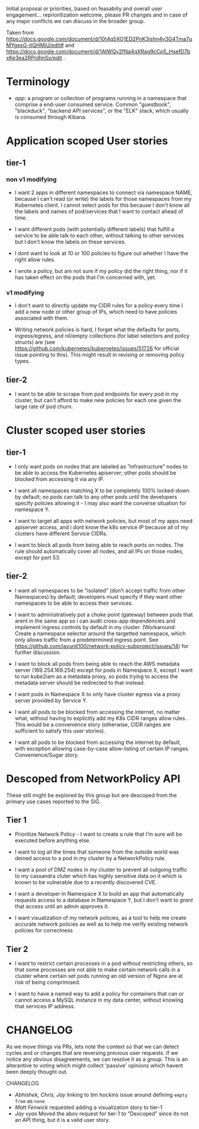 Initial proposal or priorities, based on feasabiliy and overall user engagement... reprioritization welcome, please PR changes and in case of any major conflicts we can discuss in the broader group.  

Taken from https://docs.google.com/document/d/10t4q5XO1ED2PnK3ishn4y3G4Tma7uMYgesG-itQHMiU/edit# and https://docs.google.com/document/d/1AtWQy2fNa4qXRag9cCp5_HsefD7bxKe3ea2RPn8jnSs/edit . 

# Terminology

- *app*: a program or collection of programs running in a namespace that comprise a end-user consumed service.  Common "guestbook", "blackduck", "backend API services", or the "ELK" stack, which usually is consumed through Kibana.

# Application scoped User stories

## tier-1

### non v1 modifying
- I want 2 apps in different namespaces to connect via namespace NAME, because I can't read (or write) the labels for those namespaces from my Kubernetes client.   I cannot select pods for this because I don't know all the labels and names of pod/services that I want to contact ahead of time. 

- I want different pods (with potentially different labels) that fulfill a service to be able talk to each other, without talking to other services but I don't know the labels on these services.

- I dont want to look at 10 or 100 policies to figure out whether I have the right allow rules.

- I wrote a policy, but am not sure if my policy did the right thing, nor if it has taken effect on the pods that I'm concerned with, yet.

### v1 modifying

- I don't want to directly update my CIDR rules for a policy every time I add a new node or other group of IPs, which need to have policies associated with them. 

- Writing network policies is hard, I forget what the defaults for ports, ingress/egress, and nil/empty collections (for label selectors and policy structs) are (see https://github.com/kubernetes/kubernetes/issues/51726 for official issue pointing to this).  This might result in revising or removing policy types.

## tier-2

- I want to be able to scrape from pod endpoints for every pod in my cluster, but can't afford to make new policies for each one given the large rate of pod churn.

# Cluster scoped user stories

## tier-1

- I only want pods on nodes that are labeled as “infrastructure” nodes to be able to access the Kubernetes apiserver; 
other pods should be blocked from accessing it via any IP.

- I want all namespaces matching X to be completely 100% locked-down by default; no pods can talk to any other pods until the developers specify policies allowing it - I may also want the converse situation for namespace Y.

- I want to target all apps with network policies, but most of my apps need apiserver access, and i dont know the k8s service IP because all of my clusters have different Service CIDRs.

- I want to block all pods from being able to reach ports on nodes. The rule should automatically cover all nodes, and all IPs on those nodes, except for port 53.

## tier-2

- I want all namespaces to be “isolated” (don’t accept traffic from other Namespaces) by default; developers must specify if they want other namespaces to be able to access their services.

- I want to administratively put a choke point (gateway) between pods that arent in the same app so i can audit cross-app dependencies and implement ingress controls by default in my cluster.  (Workaround: Create a namespace selector around the targetted namespace, which only allows traffic from a predetermined ingress point.  See https://github.com/jayunit100/network-policy-subproject/issues/14) for further discussion. 

- I want to block all pods from being able to reach the AWS metadata server (169.254.169.254)
except for pods in Namespace X, except I want to run kube2iam as a metadata proxy, so pods trying to access the metadata server should be redirected to that instead.

- I want pods in Namespace X to only have cluster egress via a proxy server provided by Service Y.

- I want all pods to be blocked from accessing the internet, no matter what, without having to explicitly add my K8s CIDR ranges allow rules .  This would be a convenience story (otherwise, CIDR ranges are sufficient to satisfy this user stories). 

- I want all pods to be blocked from accessing the internet by default, with exception allowing case-by-case allow-listing of certain IP ranges.  Convenience/Sugar story.

# Descoped from NetworkPolicy API

These still might be explored by this group but are descoped from the primary use cases reported to the SIG.

## Tier 1

- Prioritize Network Policy - I want to create a rule that I’m sure will be executed before anything else.

- I want to log all the times that someone from the outside world was deined access to a pod in my cluster by a NetworkPolicy rule.

- I want a pool of DMZ nodes in my cluster to prevent all outgoing traffic to my cassandra cluter which has highly sensitive data on it which is known to be vulnerable due to a recently discovered CVE.

- I want a developer in Namespace X to build an app that automatically requests access to a database in Namespace Y, but I don't want to *grant* that access until an admin approves it.

- I want visualization of my network policies, as a tool to help me create accurate network policies as well as to help me verify existing network policies for correctness

## Tier 2

- I want to restrict certain processes in a pod without restricting others, so that  some processes are not able to make certain network calls in a cluster where certain set pods running an old version of Nginx are at risk of being comprimised.

- I want to have a named way to add a policy for containers that can or cannot access a MySQL instance in my data center, without knowing that services IP address.


# CHANGELOG

As we move things via PRs, lets note the context so that we can detect cycles and or changes that are reversing previous user requests.  If we notice any obvious disagreements, we can resolve it as a group.  This is an alterantive to voting which might collect 'passive' opinions which havent been deeply thought out.

CHANGELOG
- *Abhishek, Chris, Jay* linking to tim hockins issue around defining `empty from` as `none`
- *Matt Fenwick* requested adding a visualization story to tier-1
- *Jay vyas* Moved the abov request for tier-1 to "Descoped" since its not an API thing, but it is a valid user story. 
